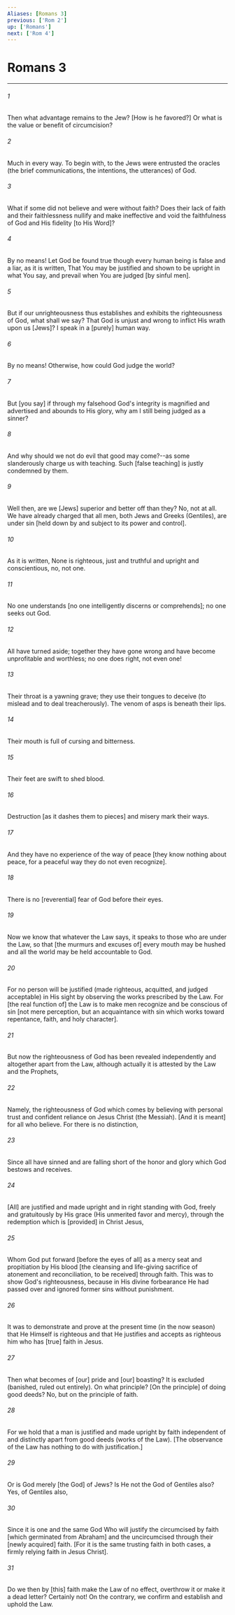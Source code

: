 ```yaml
---
Aliases: [Romans 3]
previous: ['Rom 2']
up: ['Romans']
next: ['Rom 4']
---
```

# Romans 3

***














###### 1 






Then what advantage remains to the Jew? [How is he favored?] Or what is the value or benefit of circumcision? 













###### 2 






Much in every way. To begin with, to the Jews were entrusted the oracles (the brief communications, the intentions, the utterances) of God. 













###### 3 






What if some did not believe and were without faith? Does their lack of faith and their faithlessness nullify and make ineffective and void the faithfulness of God and His fidelity [to His Word]? 













###### 4 






By no means! Let God be found true though every human being is false and a liar, as it is written, That You may be justified and shown to be upright in what You say, and prevail when You are judged [by sinful men]. 













###### 5 






But if our unrighteousness thus establishes and exhibits the righteousness of God, what shall we say? That God is unjust and wrong to inflict His wrath upon us [Jews]? I speak in a [purely] human way. 













###### 6 






By no means! Otherwise, how could God judge the world? 













###### 7 






But [you say] if through my falsehood God's integrity is magnified and advertised and abounds to His glory, why am I still being judged as a sinner? 













###### 8 






And why should we not do evil that good may come?--as some slanderously charge us with teaching. Such [false teaching] is justly condemned by them. 













###### 9 






Well then, are we [Jews] superior and better off than they? No, not at all. We have already charged that all men, both Jews and Greeks (Gentiles), are under sin [held down by and subject to its power and control]. 













###### 10 






As it is written, None is righteous, just and truthful and upright and conscientious, no, not one. 













###### 11 






No one understands [no one intelligently discerns or comprehends]; no one seeks out God. 













###### 12 






All have turned aside; together they have gone wrong and have become unprofitable and worthless; no one does right, not even one! 













###### 13 






Their throat is a yawning grave; they use their tongues to deceive (to mislead and to deal treacherously). The venom of asps is beneath their lips. 













###### 14 






Their mouth is full of cursing and bitterness. 













###### 15 






Their feet are swift to shed blood. 













###### 16 






Destruction [as it dashes them to pieces] and misery mark their ways. 













###### 17 






And they have no experience of the way of peace [they know nothing about peace, for a peaceful way they do not even recognize]. 













###### 18 






There is no [reverential] fear of God before their eyes. 













###### 19 






Now we know that whatever the Law says, it speaks to those who are under the Law, so that [the murmurs and excuses of] every mouth may be hushed and all the world may be held accountable to God. 













###### 20 






For no person will be justified (made righteous, acquitted, and judged acceptable) in His sight by observing the works prescribed by the Law. For [the real function of] the Law is to make men recognize and be conscious of sin [not mere perception, but an acquaintance with sin which works toward repentance, faith, and holy character]. 













###### 21 






But now the righteousness of God has been revealed independently and altogether apart from the Law, although actually it is attested by the Law and the Prophets, 













###### 22 






Namely, the righteousness of God which comes by believing with personal trust and confident reliance on Jesus Christ (the Messiah). [And it is meant] for all who believe. For there is no distinction, 













###### 23 






Since all have sinned and are falling short of the honor and glory which God bestows and receives. 













###### 24 






[All] are justified and made upright and in right standing with God, freely and gratuitously by His grace (His unmerited favor and mercy), through the redemption which is [provided] in Christ Jesus, 













###### 25 






Whom God put forward [before the eyes of all] as a mercy seat and propitiation by His blood [the cleansing and life-giving sacrifice of atonement and reconciliation, to be received] through faith. This was to show God's righteousness, because in His divine forbearance He had passed over and ignored former sins without punishment. 













###### 26 






It was to demonstrate and prove at the present time (in the now season) that He Himself is righteous and that He justifies and accepts as righteous him who has [true] faith in Jesus. 













###### 27 






Then what becomes of [our] pride and [our] boasting? It is excluded (banished, ruled out entirely). On what principle? [On the principle] of doing good deeds? No, but on the principle of faith. 













###### 28 






For we hold that a man is justified and made upright by faith independent of and distinctly apart from good deeds (works of the Law). [The observance of the Law has nothing to do with justification.] 













###### 29 






Or is God merely [the God] of Jews? Is He not the God of Gentiles also? Yes, of Gentiles also, 













###### 30 






Since it is one and the same God Who will justify the circumcised by faith [which germinated from Abraham] and the uncircumcised through their [newly acquired] faith. [For it is the same trusting faith in both cases, a firmly relying faith in Jesus Christ]. 













###### 31 






Do we then by [this] faith make the Law of no effect, overthrow it or make it a dead letter? Certainly not! On the contrary, we confirm and establish and uphold the Law.
